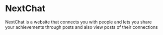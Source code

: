 # NextChat
NextChat is a website that connects you with people and lets you share your achievements through posts and also view posts of their connections
